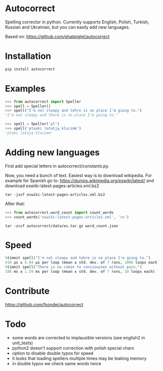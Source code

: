 # Autocorrect
Spelling corrector in python. Currently supports English, Polish, Turkish, Russian and Ukrainian, but you can easily add new languages.

Based on: https://github.com/phatpiglet/autocorrect

# Installation
```bash
pip install autocorrect
```

# Examples
```python
>>> from autocorrect import Speller
>>> spell = Speller()
>>> spell("I'm not sleapy and tehre is no place I'm giong to.")
"I'm not sleepy and there is no place I'm going to."

>>> spell = Speller('pl')
>>> spell('ptaaki latatją kluczmm')                                         
'ptaki latają kluczem'
```

# Adding new languages
First add special letters in autocorrect/constants.py.

Now, you need a bunch of text. Easiest way is to download wikipedia.
For example for Spanish go to:
https://dumps.wikimedia.org/eswiki/latest/
and download eswiki-latest-pages-articles.xml.bz2

```
tar -jxvf eswiki-latest-pages-articles.xml.bz2
```

After that:

```python
>>> from autocorrect.word_count import count_words
>>> count_words('eswiki-latest-pages-articles.xml', 'ru')
```

```
tar -zcvf autocorrect/data/es.tar.gz word_count.json
```

# Speed
```python
%timeit spell("I'm not sleapy and tehre is no place I'm giong to.")
410 µs ± 6.84 µs per loop (mean ± std. dev. of 7 runs, 1000 loops each)
%timeit spell("There is no comin to consiousnes without pain.")
186 ms ± 1.59 ms per loop (mean ± std. dev. of 7 runs, 10 loops each)
```

# Contribute
https://github.com/fsondej/autocorrect

# Todo
- some words are corrected to implausible versions (see english2 in unit_tests)
- python2 doesn't support correction with polish special chars
- option to disable double typos for speed
- it looks that loading spellers multiple times may be leaking memory
- in double typos we check same words twice

